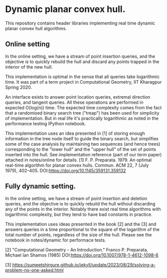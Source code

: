 
# Dynamic planar convex hull.
This repository contains header libraries implementing real time dynamic planar convex hull algorithms.

## Online setting
In the online setting, we have a stream of point insertion queries, and the objective is to quickly rebuild
the hull and discard any points trapped in the interior of the new hull.

This implementation is optimal in the sense that all queries take logarithmic time.
It was part of a term project in Computational Geometry, IIT Kharagpur Spring 2020.

An interface exists to answer point location queries, extremal direction queries, and tangent queries.
All these operations are performed in expected O(log(n)) time.
The expected time complexity comes from the fact that a randomised binary search tree ("treap") has been used for simplicity of implementation.
But in real life it's practically logarithmic as noted in the performance testing IPython notebook.

This implementation uses an idea presented in [1] of storing enough information in the tree node itself to guide the binary search,
but simplifies some of the case analysis by maintaining two sequences (and hence trees) corresponding to the "lower hull" and the
"upper hull" of the set of points inserted into the hull. See implementation reference (part of our term paper) attached in notes/online for details.
[1] F. P. Preparata. 1979. An optimal real-time algorithm for planar convex hulls. Commun. ACM 22, 7 (July 1979), 402–405. DOI:https://doi.org/10.1145/359131.359132

## Fully dynamic setting.
In the online setting, we have a stream of point insertion and deletion queries, and the objective is to quickly rebuild
the hull without discarding any of the points in the interior.
Notably there exist real time algorithms with logarithmic complexity, but they tend to have bad constants in practice.

This implementation uses ideas presented in the book [2] and the [3] and answers queries in a time proportional to the square of the logarithm
of the total number of points, regardless of the size of the hull.
Please see the notebook in notes/dynamic for performace tests.

[2] "Computational Geometry - An Introduction." Franco P. Preparata, Michael Ian Shamos (1985) DOI:https://doi.org/10.1007/978-1-4612-1098-6

[3] https://sumeetshirgure.github.io/jekyll/update/2023/08/29/solving-a-problem-no-one-asked.html

